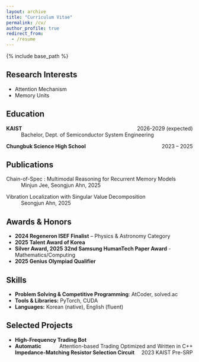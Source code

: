 ```yaml
---
layout: archive
title: "Curriculum Vitae"
permalink: /cv/
author_profile: true
redirect_from:
  - /resume
---
```


{% include base_path %}

<section id="Research Interest">
  <h2>Research Interests</h2>
  <ul>
    <li>Attention Mechanism</li>
    <li>Memory Units</li>
  </ul>
</section>

<section id="education">
  <h2>Education</h2>
  <dl>
    <dt><strong>KAIST</strong> &nbsp; <span style="float:right;">2026-2029 (expected)</span></dt>
    <dd> Bachelor, Dept. of Semiconductor System Engineering</dd>
  </dl>
  <dl>
    <dt><strong>Chungbuk Science High School</strong> &nbsp; <span style="float:right;">2023 – 2025</span></dt>
  </dl>
</section>

<section id="publications">
  <h2>Publications</h2>
  <dl>
    <dt>Chain-of-Spec : Multimodal Reasoning for Recurrent Memory Models</dt>
    <dd>Minjun Jee, Seongjun Ahn, 2025</dd>
  </dl>
  <dl>
    <dt>Vibration Localization with Singular Value Decomposition</dt>
    <dd>Seongjun Ahn, 2025</dd>
  </dl>
</section>
<!--
  <ul>
    {% for post in site.publications reversed %}
      {% include archive-single-cv.html %}
    {% endfor %}
  </ul>
-->

<section id="achievements">
  <h2>Awards & Honors</h2>
  <ul>
    <li><strong>2024 Regeneron ISEF Finalist</strong> – Physics & Astronomy Category</li>
    <li><strong>2025 Talent Award of Korea</strong></li>
    <li><strong>Silver Award, 2025 32nd Samsung HumanTech Paper Award</strong> - Mathematics/Computing</li>
    <li><strong>2025 Genius Olympiad Qualifier</strong></li>
  </ul>
</section>

<section id="skills">
  <h2>Skills</h2>
  <ul>
    <li><strong>Problem Solving & Competitive Programming</strong>: AtCoder, solved.ac</li>
    <li><strong>Tools & Libraries:</strong> PyTorch, CUDA</li>
    <li><strong>Languages:</strong> Korean (native), English (fluent)</li>
  </ul>
</section>

<section id="projects">
  <h2>Selected Projects</h2>
  <ul>
    <li><strong>High-Frequency Trading Bot</strong> &nbsp; <span style="float:right;">Attention-based Trading Optimized and Written in C++</span></li>
    <li><strong>Automatic Impedance-Matching Resistor Selection Circuit</strong> &nbsp; <span style="float:right;">2023 KAIST Pre-SRP</span></li>
  </ul>
</section>

<section id="contact">

